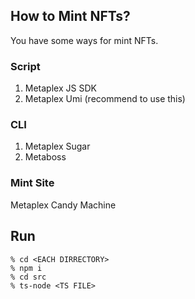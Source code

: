 ## How to Mint NFTs?
You have some ways for mint NFTs.  

### Script
1. Metaplex JS SDK
2. Metaplex Umi (recommend to use this)

### CLI
1. Metaplex Sugar
2. Metaboss

### Mint Site
Metaplex Candy Machine

## Run
```
% cd <EACH DIRRECTORY>
% npm i
% cd src
% ts-node <TS FILE>
```